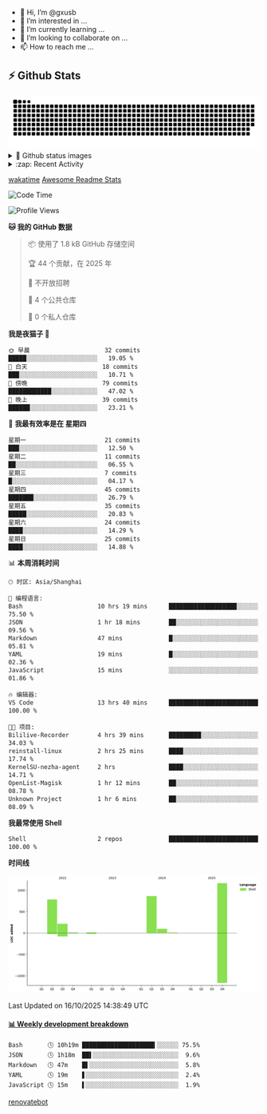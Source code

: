 - 👋 Hi, I’m @gxusb
- 👀 I’m interested in ...
- 🌱 I’m currently learning ...
- 💞️ I’m looking to collaborate on ...
- 📫 How to reach me ...

## ⚡ Github Stats

<picture>
  <source media="(prefers-color-scheme: dark)" srcset="assets/github-snake-dark.svg" />
  <source media="(prefers-color-scheme: light)" srcset="assets/github-snake.svg" />
  <img alt="github-snake" src="assets/github-snake.svg" />
</picture>

<details>
<summary>👀 Github status images</summary>
<p align="left">
  <img width="49.8%" src="https://github-readme-stats.vercel.app/api?username=gxusb&show_icons=true&theme=tokyonight&hide_border=true&locale=cn">
  [![GitHub Streak](https://streak-stats.demolab.com?user=gxusb&theme=vue&locale=zh_Hans&date_format=%5BY.%5Dn.j)](https://git.io/streak-stats)
</p>

[![Ashutosh's github activity graph](https://github-readme-activity-graph.vercel.app/graph?username=gxusb&bg_color=293036&color=ffffff&line=9ecbff&point=f97583&area=true&hide_border=true)](https://github.com/ashutosh00710/github-readme-activity-graph)
</details>

<details>
<summary>:zap: Recent Activity</summary>
<!--START_SECTION:activity-->

1. 🎉 Merged PR [#17](https://github.com/gxusb/gxusb/pull/17) in [gxusb/gxusb](https://github.com/gxusb/gxusb)
2. 🎉 Merged PR [#16](https://github.com/gxusb/gxusb/pull/16) in [gxusb/gxusb](https://github.com/gxusb/gxusb)
3. 🎉 Merged PR [#15](https://github.com/gxusb/gxusb/pull/15) in [gxusb/gxusb](https://github.com/gxusb/gxusb)
4. 🎉 Merged PR [#14](https://github.com/gxusb/gxusb/pull/14) in [gxusb/gxusb](https://github.com/gxusb/gxusb)
5. ❗ Opened issue [#56](https://github.com/hua0512/stream-rec/issues/56) in [hua0512/stream-rec](https://github.com/hua0512/stream-rec)
6. ❗ Opened issue [#50](https://github.com/hua0512/stream-rec/issues/50) in [hua0512/stream-rec](https://github.com/hua0512/stream-rec)
7. 🗣 Commented on [#5](https://github.com/v03413/ServerStatus-Client/issues/5) in [v03413/ServerStatus-Client](https://github.com/v03413/ServerStatus-Client)
8. ❗️ Opened issue [#5](https://github.com/v03413/ServerStatus-Client/issues/5) in [v03413/ServerStatus-Client](https://github.com/v03413/ServerStatus-Client)
9. ❗️ Opened issue [#2233](https://github.com/alist-org/alist/issues/2233) in [alist-org/alist](https://github.com/alist-org/alist)
10. ❗️ Opened issue [#194](https://github.com/cppla/ServerStatus/issues/194) in [cppla/ServerStatus](https://github.com/cppla/ServerStatus)

<!--END_SECTION:activity-->
</details>

[wakatime](https://wakatime.com/dashboard) [Awesome Readme Stats](https://github.com/marketplace/actions/profile-readme-development-stats)

<!--START_SECTION:waka-->
![Code Time](http://img.shields.io/badge/Code%20Time-216%20hrs%204%20mins-blue)

![Profile Views](http://img.shields.io/badge/%E4%B8%AA%E4%BA%BA%E8%B5%84%E6%96%99%E8%A7%82%E7%9C%8B%E6%AC%A1%E6%95%B0-484-blue)

**🐱 我的 GitHub 数据** 

> 📦  使用了 1.8 kB GitHub 存储空间 
 > 
> 🏆 44 个贡献，在 2025 年
 > 
> 🚫 不开放招聘
 > 
> 📜 4 个公共仓库 
 > 
> 🔑 0 个私人仓库 
 > 
**我是夜猫子 🦉** 

```text
🌞 早晨                     32 commits          █████░░░░░░░░░░░░░░░░░░░░   19.05 % 
🌆 白天                     18 commits          ███░░░░░░░░░░░░░░░░░░░░░░   10.71 % 
🌃 傍晚                     79 commits          ████████████░░░░░░░░░░░░░   47.02 % 
🌙 晚上                     39 commits          ██████░░░░░░░░░░░░░░░░░░░   23.21 % 
```
📅 **我最有效率是在 星期四** 

```text
星期一                      21 commits          ███░░░░░░░░░░░░░░░░░░░░░░   12.50 % 
星期二                      11 commits          ██░░░░░░░░░░░░░░░░░░░░░░░   06.55 % 
星期三                      7 commits           █░░░░░░░░░░░░░░░░░░░░░░░░   04.17 % 
星期四                      45 commits          ███████░░░░░░░░░░░░░░░░░░   26.79 % 
星期五                      35 commits          █████░░░░░░░░░░░░░░░░░░░░   20.83 % 
星期六                      24 commits          ████░░░░░░░░░░░░░░░░░░░░░   14.29 % 
星期日                      25 commits          ████░░░░░░░░░░░░░░░░░░░░░   14.88 % 
```


📊 **本周消耗时间** 

```text
🕑︎ 时区: Asia/Shanghai

💬 编程语言: 
Bash                     10 hrs 19 mins      ███████████████████░░░░░░   75.50 % 
JSON                     1 hr 18 mins        ██░░░░░░░░░░░░░░░░░░░░░░░   09.56 % 
Markdown                 47 mins             █░░░░░░░░░░░░░░░░░░░░░░░░   05.81 % 
YAML                     19 mins             █░░░░░░░░░░░░░░░░░░░░░░░░   02.36 % 
JavaScript               15 mins             ░░░░░░░░░░░░░░░░░░░░░░░░░   01.86 % 

🔥 编辑器: 
VS Code                  13 hrs 40 mins      █████████████████████████   100.00 % 

🐱‍💻 项目: 
Bililive-Recorder        4 hrs 39 mins       █████████░░░░░░░░░░░░░░░░   34.03 % 
reinstall-linux          2 hrs 25 mins       ████░░░░░░░░░░░░░░░░░░░░░   17.74 % 
KernelSU-nezha-agent     2 hrs               ████░░░░░░░░░░░░░░░░░░░░░   14.71 % 
OpenList-Magisk          1 hr 12 mins        ██░░░░░░░░░░░░░░░░░░░░░░░   08.78 % 
Unknown Project          1 hr 6 mins         ██░░░░░░░░░░░░░░░░░░░░░░░   08.09 % 
```

**我最常使用 Shell** 

```text
Shell                    2 repos             █████████████████████████   100.00 % 
```



**时间线**

![Lines of Code chart](https://raw.githubusercontent.com/gxusb/gxusb/master/assets/bar_graph.png)


 Last Updated on 16/10/2025 14:38:49 UTC
<!--END_SECTION:waka-->

<!-- waka-box start -->
#### <a href="https://gist.github.com/595eec8ae8745b516c9a8ad8a265a100" target="_blank">📊 Weekly development breakdown</a>
```text
Bash       🕓 10h19m ████████████████████▍░░░░░░ 75.5%
JSON       🕓 1h18m  ██▌░░░░░░░░░░░░░░░░░░░░░░░░  9.6%
Markdown   🕓 47m    █▌░░░░░░░░░░░░░░░░░░░░░░░░░  5.8%
YAML       🕓 19m    ▋░░░░░░░░░░░░░░░░░░░░░░░░░░  2.4%
JavaScript 🕓 15m    ▌░░░░░░░░░░░░░░░░░░░░░░░░░░  1.9%
```
<!-- Powered by https://github.com/YouEclipse/waka-box-go . -->
<!-- waka-box end -->

<!---
gxusb/gxusb is a ✨ special ✨ repository because its `README.md` (this file) appears on your GitHub profile.
You can click the Preview link to take a look at your changes.
--->

[renovatebot](https://app.renovatebot.com/dashboard)
